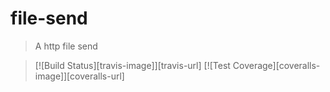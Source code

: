 file-send
=========

>A http file send

>[![Build Status][travis-image]][travis-url]
>[![Test Coverage][coveralls-image]][coveralls-url]
